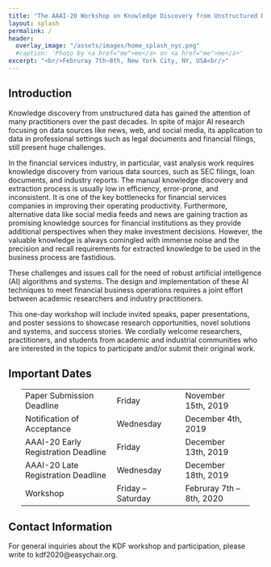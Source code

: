 ```yaml
---
title: "The AAAI-20 Workshop on Knowledge Discovery from Unstructured Data in Financial Services"
layout: splash
permalink: /
header:
  overlay_image: "/assets/images/home_splash_nyc.png"
  #caption: 'Photo by <a href="me">me</a> on <a href="me">me</a>'
excerpt: "<br/>Februray 7th–8th, New York City, NY, USA<br/>"
---
```


<h2>Introduction</h2>

Knowledge discovery from unstructured data has gained the attention of many practitioners over the past decades. In spite of major AI research focusing on data sources like news, web, and social media, its application to data in professional settings such as legal documents and financial filings, still present huge challenges.

In the financial services industry, in particular, vast analysis work requires knowledge discovery from various data sources, such as SEC filings, loan documents, and industry reports. The manual knowledge discovery and extraction process is usually low in efficiency, error-prone, and inconsistent. It is one of the key bottlenecks for financial services companies in improving their operating productivity. Furthermore, alternative data like social media feeds and news are gaining traction as promising knowledge sources for financial institutions as they provide additional perspectives when they make investment decisions. However, the valuable knowledge is always comingled with immense noise and the precision and recall requirements for extracted knowledge to be used in the business process are fastidious.

These challenges and issues call for the need of robust artificial intelligence (AI) algorithms and systems. The design and implementation of these AI techniques to meet financial business operations requires a joint effort between academic researchers and industry practitioners.

This one-day workshop will include invited speaks, paper presentations, and poster sessions to showcase research opportunities, novel solutions and systems, and success stories. We cordially welcome researchers, practitioners, and students from academic and industrial communities who are interested in the topics to participate and/or submit their original work.

<h2 id="dates">Important Dates</h2>
<center>
<table style="width: 90%">
    <tbody>
        <tr>
            <td style="width: 40%;">Paper Submission Deadline</td>
            <td style="width: 30%;">Friday</td>
            <td>November 15th, 2019</td>
        </tr>
        <tr>
            <td>Notification of Acceptance</td>
            <td>Wednesday</td>
            <td>December 4th, 2019</td>
        </tr>   
        <tr>
            <td>AAAI-20 Early Registration Deadline </td>
            <td>Friday</td>
            <td>December 13th, 2019</td>
        </tr>        
        <tr>
            <td>AAAI-20 Late Registration Deadline</td>
            <td>Wednesday</td>
            <td>December 18th, 2019</td>
        </tr>        
        <tr>
            <td>Workshop</td>
            <td>Friday &ndash; Saturday</td>
            <td>Februray 7th &ndash; 8th, 2020</td>
        </tr>   
</tbody>
</table>
</center>

<h2 id='contact'>Contact Information</h2>
For general inquiries about the KDF workshop and participation, please write to kdf2020@easychair.org.
